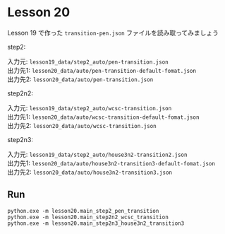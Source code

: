 # Lesson 20

Lesson 19 で作った `transition-pen.json` ファイルを読み取ってみましょう  

step2:  

入力元: `lesson19_data/step2_auto/pen-transition.json`  
出力先1: `lesson20_data/auto/pen-transition-default-fomat.json`  
出力先2: `lesson20_data/auto/pen-transition.json`  

step2n2:  

入力元: `lesson19_data/step2_auto/wcsc-transition.json`  
出力先1: `lesson20_data/auto/wcsc-transition-default-fomat.json`  
出力先2: `lesson20_data/auto/wcsc-transition.json`  

step2n3:  

入力元: `lesson19_data/step2_auto/house3n2-transition2.json`  
出力先1: `lesson20_data/auto/house3n2-transition3-default-fomat.json`  
出力先2: `lesson20_data/auto/house3n2-transition3.json`  

## Run

```shell
python.exe -m lesson20.main_step2_pen_transition
python.exe -m lesson20.main_step2n2_wcsc_transition
python.exe -m lesson20.main_step2n3_house3n2_transition3
```
